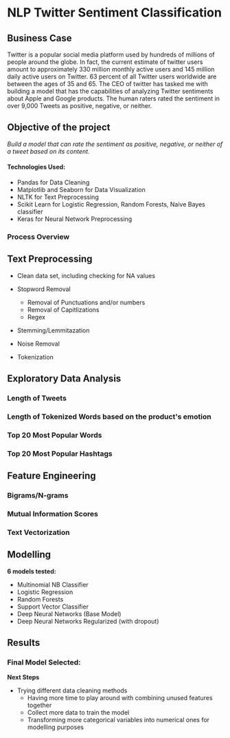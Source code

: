 # NLP Twitter Sentiment Classification

## Business Case

Twitter is a popular social media platform used by hundreds of millions of people around the globe. In fact, the current estimate of twitter users amount to approximately 330 million monthly active users and 145 million daily active users on Twitter. 63 percent of all Twitter users worldwide are between the ages of 35 and 65. The CEO of twitter has tasked me with building a model that has the capabilities of analyzing Twitter sentiments about Apple and Google products. The human raters rated the sentiment in over 9,000 Tweets as positive, negative, or neither.


## Objective of the project
*Build a model that can rate the sentiment as positive, negative, or neither of a tweet based on its content.*


#### Technologies Used:
* Pandas for Data Cleaning
* Matplotlib and Seaborn for Data Visualization
* NLTK for Text Preprocessing
* Scikit Learn for Logistic Regression, Random Forests, Naive Bayes classifier 
* Keras for Neural Network Preprocessing

### Process Overview

## Text Preprocessing

* Clean data set, including checking for NA values

* Stopword Removal
   * Removal of Punctuations and/or numbers
   * Removal of Capitlizations
   * Regex
   
* Stemming/Lemmitazation

* Noise Removal

* Tokenization

 ## Exploratory Data Analysis
 
 ### Length of Tweets
 
 ### Length of Tokenized Words based on the product's emotion
 
 ### Top 20 Most Popular Words
 
 ### Top 20 Most Popular Hashtags
 
 ## Feature Engineering
 
 ### Bigrams/N-grams
 
 ### Mutual Information Scores
 
 ### Text Vectorization
 
 ## Modelling
 
 **6 models tested:**
   
   * Multinomial NB Classifier
   * Logistic Regression
   * Random Forests
   * Support Vector Classifier
   * Deep Neural Networks (Base Model)
   * Deep Neural Networks Regularized (with dropout)
   
## Results

### Final Model Selected:

**Next Steps**
  * Trying different data cleaning methods
    * Having more time to play around with combining unused features together
    * Collect more data to train the model
    * Transforming more categorical variables into numerical ones for modelling purposes
